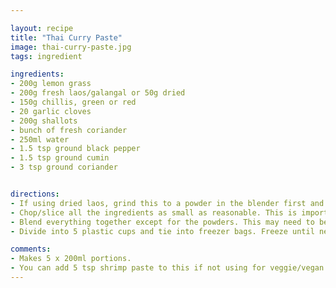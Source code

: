 ```yaml
---

layout: recipe
title: "Thai Curry Paste"
image: thai-curry-paste.jpg
tags: ingredient

ingredients:
- 200g lemon grass
- 200g fresh laos/galangal or 50g dried
- 150g chillis, green or red
- 20 garlic cloves
- 200g shallots
- bunch of fresh coriander
- 250ml water
- 1.5 tsp ground black pepper
- 1.5 tsp ground cumin
- 3 tsp ground coriander


directions:
- If using dried laos, grind this to a powder in the blender first and set aside.
- Chop/slice all the ingredients as small as reasonable. This is important with fresh laos and lemon grass, which are really tough.
- Blend everything together except for the powders. This may need to be done in batches. Start with the softer, wetter ingredients, then gradually add the tougher ones. Mix in the powders at the end.
- Divide into 5 plastic cups and tie into freezer bags. Freeze until needed.

comments: 
- Makes 5 x 200ml portions.
- You can add 5 tsp shrimp paste to this if not using for veggie/vegan dishes.
---
```

